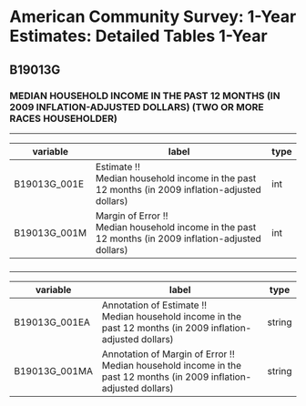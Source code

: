 # American Community Survey: 1-Year Estimates: Detailed Tables 1-Year

## B19013G

### MEDIAN HOUSEHOLD INCOME IN THE PAST 12 MONTHS (IN 2009 INFLATION-ADJUSTED DOLLARS) (TWO OR MORE RACES HOUSEHOLDER)

___

| variable | label | type |
| ----- | ----- | ----- |
| B19013G_001E | Estimate !!<br>Median household income in the past 12 months (in 2009 inflation-adjusted dollars) | int |
| B19013G_001M | Margin of Error !!<br>Median household income in the past 12 months (in 2009 inflation-adjusted dollars) | int |
### 

___

| variable | label | type |
| ----- | ----- | ----- |
| B19013G_001EA | Annotation of Estimate !!<br>Median household income in the past 12 months (in 2009 inflation-adjusted dollars) | string |
| B19013G_001MA | Annotation of Margin of Error !!<br>Median household income in the past 12 months (in 2009 inflation-adjusted dollars) | string |

